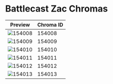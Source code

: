 # Battlecast Zac Chromas

| Preview | Chroma ID |
|---------|-----------|
| ![154008](https://raw.communitydragon.org/latest/plugins/rcp-be-lol-game-data/global/default/v1/champion-chroma-images/154/154008.png) | 154008 |
| ![154009](https://raw.communitydragon.org/latest/plugins/rcp-be-lol-game-data/global/default/v1/champion-chroma-images/154/154009.png) | 154009 |
| ![154010](https://raw.communitydragon.org/latest/plugins/rcp-be-lol-game-data/global/default/v1/champion-chroma-images/154/154010.png) | 154010 |
| ![154011](https://raw.communitydragon.org/latest/plugins/rcp-be-lol-game-data/global/default/v1/champion-chroma-images/154/154011.png) | 154011 |
| ![154012](https://raw.communitydragon.org/latest/plugins/rcp-be-lol-game-data/global/default/v1/champion-chroma-images/154/154012.png) | 154012 |
| ![154013](https://raw.communitydragon.org/latest/plugins/rcp-be-lol-game-data/global/default/v1/champion-chroma-images/154/154013.png) | 154013 |